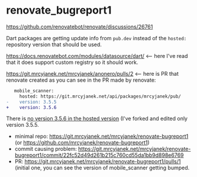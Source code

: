 # renovate_bugreport1

https://github.com/renovatebot/renovate/discussions/26761

Dart packages are getting update info from `pub.dev` instead of the `hosted:` repository version that should be used.

https://docs.renovatebot.com/modules/datasource/dart/ <-- here I've read that it does support custom registry so it should work.

https://git.mrcyjanek.net/mrcyjanek/anonero/pulls/2 <-- here is PR that renovate created 
as you can see in the PR made by renovate:

```diff
   mobile_scanner:
     hosted: https://git.mrcyjanek.net/api/packages/mrcyjanek/pub/
-    version: 3.5.5
+    version: 3.5.6
```

There is [no version 3.5.6 in the hosted version](https://git.mrcyjanek.net/mrcyjanek/-/packages/pub/mobile_scanner/3.5.5) (I've forked and edited only version 3.5.5.


- minimal repo: https://git.mrcyjanek.net/mrcyjanek/renovate-bugreport1 (or https://github.com/mrcyjanek/renovate-bugreport1)
- commit causing problem: https://git.mrcyjanek.net/mrcyjanek/renovate-bugreport1/commit/22fc52d49d261b215c760cd55da1bb9d898e6769
- PR: https://git.mrcyjanek.net/mrcyjanek/renovate-bugreport1/pulls/1 (initial one, you can see the version of mobile_scanner getting bumped.
